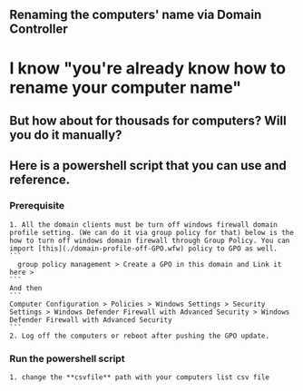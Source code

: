 ## Renaming the computers' name via Domain Controller

# I know "you're already know how to rename your computer name"

## But how about for thousads for computers? Will you do it manually?

## Here is a powershell script that you can use and reference.

### Prerequisite
    1. All the domain clients must be turn off windows firewall domain profile setting. (We can do it via group policy for that) below is the how to turn off windows domain firewall through Group Policy. You can import [this](./domain-profile-off-GPO.wfw) policy to GPO as well.
    ```
      group policy management > Create a GPO in this domain and Link it here >
    ```
    And then
    ```
    Computer Configuration > Policies > Windows Settings > Security Settings > Windows Defender Firewall with Advanced Security > Windows Defender Firewall with Advanced Security
    ```
    2. Log off the computers or reboot after pushing the GPO update.

### Run the powershell script
    1. change the **csvfile** path with your computers list csv file